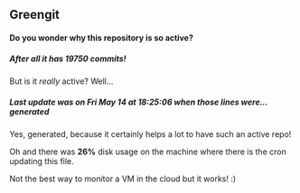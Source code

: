 ## Greengit

#### Do you wonder why this repository is so active?

##### After all it has 19750 commits!

But is it *really* active? Well...

##### Last update was on Fri May 14 at 18:25:06 when those lines were... generated

Yes, generated, because it certainly helps a lot to have such an active repo!

Oh and there was **26%** disk usage on the machine
where there is the cron updating this file.

Not the best way to monitor a VM in the cloud but it works! :)
